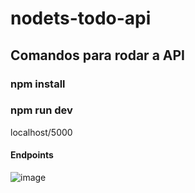 # nodets-todo-api


## Comandos para rodar a API
### npm install
### npm run dev
localhost/5000

#### Endpoints
![image](https://user-images.githubusercontent.com/43038221/197921008-5dd50fc3-49d2-4ed1-9872-2fdbc4173a5e.png)
